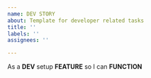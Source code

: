 ```yaml
---
name: DEV STORY
about: Template for developer related tasks
title: ''
labels: ''
assignees: ''

---
```


As a **DEV** setup **FEATURE** so I can **FUNCTION**
